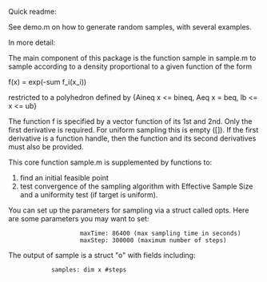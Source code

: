 Quick readme: 

See demo.m on how to generate random samples, with several examples.

In more detail:

The main component of this package is the function 
sample in sample.m
to sample according to a density proportional to a given function of the form 

f(x) = exp(-sum f_i(x_i)) 

restricted to a polyhedron defined by
{Aineq x <= bineq, Aeq x = beq, lb <= x <= ub}

The function f is specified by a vector function of its 1st and 2nd.
Only the first derivative is required. For uniform sampling this is empty ([]).
If the first derivative is a function handle, then the function and its second derivatives must also be provided.

This core function sample.m is supplemented by functions to: 
1. find an initial feasible point 
2. test convergence of the sampling algorithm with Effective Sample Size and a uniformity test (if target is uniform).

You can set up the parameters for sampling via a struct called opts. Here are some parameters you may want to set:

                        maxTime: 86400 (max sampling time in seconds)
                        maxStep: 300000 (maximum number of steps)

 
The output of sample is a struct "o" with fields including:

                samples: dim x #steps


